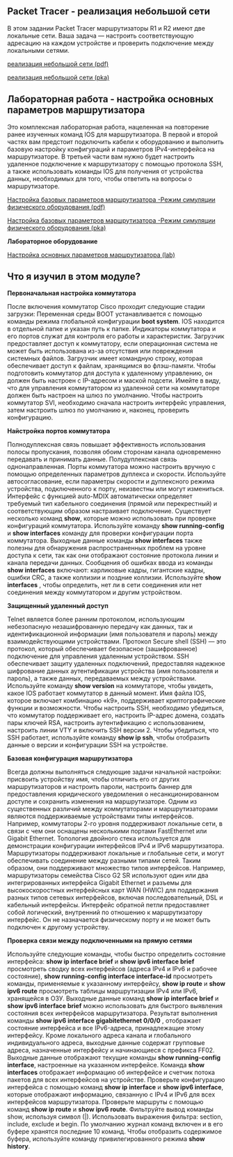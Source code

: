 <!-- 1.6.1 -->
## Packet Tracer - реализация небольшой сети

В этом задании Packet Tracer маршрутизаторы R1 и R2 имеют две локальные сети. Ваша задача — настроить соответствующую адресацию на каждом устройстве и проверить подключение между локальными сетями.

[реализация небольшой сети (pdf)](./assets/1.6.1-packet-tracer---implement-a-small-network_ru-RU.pdf)

[реализация небольшой сети (pka)](./assets/1.6.1-packet-tracer---implement-a-small-network_ru-RU.pka)

<!-- 1.6.2 -->
## Лабораторная работа - настройка основных параметров маршрутизатора

Это комплексная лабораторная работа, нацеленная на повторение ранее изученных команд IOS для маршрутизатора. В первой и второй частях вам предстоит подключить кабели к оборудованию и выполнить базовую настройку конфигураций и параметров IPv4-интерфейса на маршрутизаторе. В третьей части вам нужно будет настроить удаленное подключение к маршрутизатору с помощью протокола SSH, а также использовать команды IOS для получения от устройства данных, необходимых для того, чтобы ответить на вопросы о маршрутизаторе. 

[Настройка базовых параметров маршрутизатора -Режим симуляции физического оборудования (pdf)](./assets/1.6.2-packet-tracer----configure-basic-router-settings---physical-mode_ru-RU.pdf)

[Настройка базовых параметров маршрутизатора -Режим симуляции физического оборудования (pka)](./assets/1.6.2-packet-tracer----configure-basic-router-settings---physical-mode_ru-RU.pka)

**Лабораторное оборудование** 

[Настройка основных параметров маршрутизатора (lab)](./assets/1.6.2-lab---configure-basic-router-settings_ru-RU.pdf)

<!-- 1.6.3 -->
## Что я изучил в этом модуле?

**Первоначальная настройка коммутатора**

После включения коммутатор Cisco проходит следующие стадии загрузки: Переменная среды BOOT устанавливается с помощью команды режима глобальной конфигурации **boot system**. IOS находится в отдельной папке и указан путь к папке. Индикаторы коммутатора и его портов служат для контроля его работы и характеристик. Загрузчик предоставляет доступ к коммутатору, если операционная система не может быть использована из-за отсутствия или повреждения системных файлов. Загрузчик имеет командную строку, которая обеспечивает доступ к файлам, хранящимся во флэш-памяти. Чтобы подготовить коммутатор для доступа к удаленному управлению, он должен быть настроен с IP-адресом и маской подсети. Имейте в виду, что для управления коммутатором из удаленной сети на коммутаторе должен быть настроен на шлюз по умолчанию. Чтобы настроить коммутатор SVI, необходимо сначала настроить интерфейс управления, затем настроить шлюз по умолчанию и, наконец, проверить конфигурацию.

**Найстройка портов коммутатора**

Полнодуплексная связь повышает эффективность использования полосы пропускания, позволяя обоим сторонам канала одновременно передавать и принимать данные. Полудуплексная связь однонаправленная. Порты коммутатора можно настроить вручную с помощью определенных параметров дуплекса и скорости. Используйте автосогласование, если параметры скорости и дуплексного режима устройства, подключенного к порту, неизвестны или могут измениться. Интерфейс с функцией auto-MDIX автоматически определяет требуемый тип кабельного соединения (прямой или перекрестный) и соответствующим образом настраивает подключение. Существует несколько команд **show**, которые можно использовать при проверке конфигураций коммутатора. Используйте команду **show running-config** и **show interfaces** команду для проверки конфигурации порта коммутатора. Выходные данные команды **show interfaces** также полезны для обнаружения распространенных проблем на уровне доступа к сети, так как они отображают состояние протокола линии и канала передачи данных. Сообщения об ошибках ввода из команды **show interfaces** включают: карликовые кадры, гигантские кадры, ошибки CRC, а также коллизии и поздние коллизии. Используйте **show interfaces** , чтобы определить, нет ли в сети соединения или нет соединения между коммутатором и другим устройством.

**Защищенный удаленный доступ**

Telnet является более ранним протоколом, использующим небезопасную незашифрованную передачу как данных, так и идентификационной информации (имя пользователя и пароль) между взаимодействующими устройствами. Протокол Secure shell (SSH) — это протокол, который обеспечивает безопасное (зашифрованное) подключение для управления удаленным устройством. SSH обеспечивает защиту удаленных подключений, предоставляя надежное шифрование данных аутентификации устройства (имя пользователя и пароль), а также данных, передаваемых между устройствами. Используйте команду **show version** на коммутаторе, чтобы увидеть, какое IOS работает коммутатор в данный момент. Имя файла IOS, которое включает комбинацию «k9», поддерживает криптографические функции и возможности. Чтобы настроить SSH, необходимо убедиться, что коммутатор поддерживает его, настроить IP-адрес домена, создать пары ключей RSA, настроить аутентификацию с использованием, настроить линии VTY и включить SSH версии 2. Чтобы убедиться, что SSH работает, используйте команду **show ip ssh**, чтобы отобразить данные о версии и конфигурации SSH на устройстве.

**Базовая конфигурация маршрутизатора**

Всегда должны выполняться следующие задачи начальной настройки: присвоить устройству имя, чтобы отличить его от других маршрутизаторов и настроить пароли, настроить баннер для предоставления юридического уведомления о несанкционированном доступе и сохранить изменения на маршрутизаторе. Одним из существенных различий между коммутаторами и маршрутизаторами являются поддерживаемые устройствами типы интерфейсов. Например, коммутаторы 2-го уровня поддерживают локальные сети, в связи с чем они оснащены несколькими портами FastEthernet или Gigabit Ethernet. Топология двойного стека используется для демонстрации конфигурации интерфейсов IPv4 и IPv6 маршрутизатора. Маршрутизаторы поддерживают локальные и глобальные сети, и могут обеспечивать соединение между разными типами сетей. Таким образом, они поддерживают множество типов интерфейсов. Например, маршрутизаторы семейства Cisco G2 SR используют один или два интегрированных интерфейса Gigabit Ethernet и разъемы для высокоскоростных интерфейсных карт WAN (HWIC) для поддержания разных типов сетевых интерфейсов, включая последовательный, DSL и кабельный интерфейсы. Интерфейс обратной петли предоставляет собой логический, внутренний по отношению к маршрутизатору интерфейс. Он не назначается физическому порту и не может быть подключен к другому устройству.

**Проверка связи между подключенными на прямую сетями**

Используйте следующие команды, чтобы быстро определить состояние интерфейса: **show ip interface brief** и **show ipv6 interface brief** просмотреть сводку всех интерфейсов (адреса IPv4 и IPv6 и рабочее состояние), **show running-config interface interface-id** просмотреть команды, применяемые к указанному интерфейсу, **show ip route** и **show ipv6 route** просмотреть таблицы маршрутизации IPv4 или IPv6, хранящейся в ОЗУ. Выходные данные команд **show ip interface brief** и **show ipv6 interface brief** можно использовать для быстрого выявления состояния всех интерфейсов маршрутизатора. Результат выполнения команды **show ipv6 interface gigabitethernet 0/0/0** , отображает состояние интерфейса и все IPv6-адреса, принадлежащие этому интерфейсу. Кроме локального адреса канала и глобального индивидуального адреса, выходные данные содержат групповые адреса, назначенные интерфейсу и начинающиеся с префикса FF02. Выходные данные отображают текущие команды **show running-config interface**, настроенные на указанном интерфейсе. Команда **show interfaces** отображает информацию об интерфейсе и счетчик потока пакетов для всех интерфейсов на устройстве. Проверьте конфигурацию интерфейса с помощью команд **show ip interface** и **show ipv6 interface**, которые отображают информацию, связанную с IPv4 и IPv6 для всех интерфейсов маршрутизатора. Проверьте маршруты с помощью команд **show ip route** и **show ipv6 route**. Фильтруйте вывод команды show, используя символ (|). Использовать выражения фильтра: section, include, exclude и begin. По умолчанию журнал команд включен и в его буфере хранятся последние 10 команд. Чтобы отобразить содержимое буфера, используйте команду привилегированного режима **show history**.

<!-- 1.6.4 -->
<!-- quiz -->

